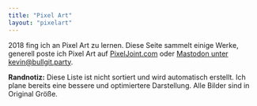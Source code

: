 ```yaml
---
title: "Pixel Art"
layout: "pixelart"
---
```


2018 fing ich an Pixel Art zu lernen. Diese Seite sammelt einige Werke, generell poste ich Pixel Art auf [PixelJoint.com](http://pixeljoint.com/p/162970.htm) oder [Mastodon unter kevin@bullgit.party](https://bullgit.party/kevin).

**Randnotiz:** Diese Liste ist nicht sortiert und wird automatisch erstellt. Ich plane bereits eine bessere und optimiertere Darstellung. Alle Bilder sind in Original Größe.